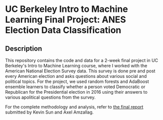 # UC Berkeley Intro to Machine Learning Final Project: ANES Election Data Classification
 
## Description

This repository contains the code and data for a 2-week final project in UC Berkeley's Intro to Machine Learning course, where I worked with the American National Election Survey data. This survey is done pre and post every American election and asks questions about various social and political topics. For the project, we used random forests and AdaBoost ensemble learners to classify whether a person voted Democratic or Republican for the Presidential election in 2016 using their answers to various apolitical questions from the survey. 

For the complete methodology and analysis, refer to [the final report](CS289-Final-Report.pdf) submitted by Kevin Sun and Axel Amzallag. 
